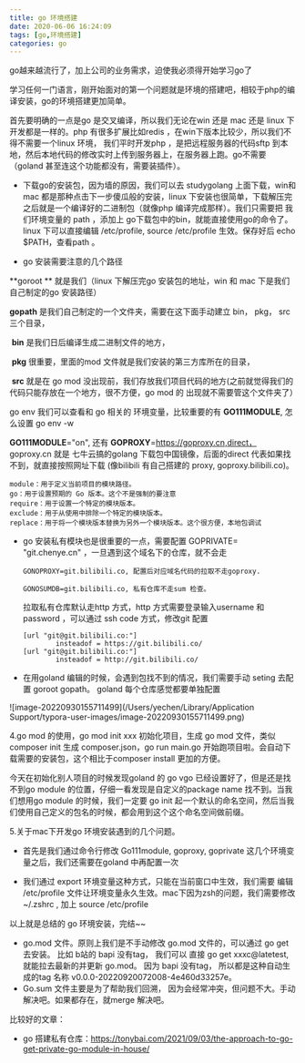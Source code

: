 ```yaml
---
title: go 环境搭建
date: 2020-06-06 16:24:09
tags: [go,环境搭建]
categories: go
---
```


go越来越流行了，加上公司的业务需求，迫使我必须得开始学习go了

<!--more-->

学习任何一门语言，刚开始面对的第一个问题就是环境的搭建吧，相较于php的编译安装，go的环境搭建更加简单。

首先要明确的一点是go 是交叉编译，所以我们无论在win 还是 mac 还是 linux 下开发都是一样的。php 有很多扩展比如redis ，在win下版本比较少，所以我们不得不需要一个linux 环境， 我们平时开发php ，是把远程服务器的代码sftp 到本地，然后本地代码的修改实时上传到服务器上，在服务器上跑。go不需要 （goland 甚至连这个功能都没有，需要装插件）。

* 下载go的安装包，因为墙的原因，我们可以去 studygolang 上面下载，win和 mac 都是那种点击下一步傻瓜般的安装，linux 下安装也很简单，下载解压完之后就是一个编译好的二进制包（就像php 编译完成那样）。我们只需要把 我们环境变量的 path ，添加上 go下载包中的bin，就能直接使用go的命令了。linux 下可以直接编辑  /etc/profile, source /etc/profile 生效。保存好后 echo  $PATH，查看path 。

* go 安装需要注意的几个路径

**goroot ** 就是我们（linux 下解压完go 安装包的地址，win 和 mac 下是我们自己制定的go 安装路径）

**gopath** 是我们自己制定的一个文件夹，需要在这下面手动建立 bin， pkg， src 三个目录，

​	**bin** 是我们日后编译生成二进制文件的地方，

​	**pkg** 很重要，里面的mod 文件就是我们安装的第三方库所在的目录，

​	**src** 就是在 go mod 没出现前，我们存放我们项目代码的地方(之前就觉得我们的代码只能存放在一个地方，很不方便，go mod 的	出现就不需要管这个文件夹了）

go env 我们可以查看和 go 相关的 环境变量，比较重要的有  **GO111MODULE**, 怎么设置  go env -w 

**GO111MODULE**="on",  还有 **GOPROXY**=https://goproxy.cn,direct， goproxy.cn 就是 七牛云搞的golang 下载包中国镜像，后面的direct 代表如果找不到，就直接按照网址下载 (像bilibili 有自己搭建的 proxy, goproxy.bilibili.co)。

```
module：用于定义当前项目的模块路径。
go：用于设置预期的 Go 版本。这个不是强制的要注意
require：用于设置一个特定的模块版本。
exclude：用于从使用中排除一个特定的模块版本。
replace：用于将一个模块版本替换为另外一个模块版本。这个很方便，本地包调试
```

* go 安装私有模块也是很重要的一点，需要配置 GOPRIVATE= "git.chenye.cn" ，一旦遇到这个域名下的仓库，就不会走

  ```
  GONOPROXY=git.bilibili.co, 配置后对应域名代码的拉取不走goproxy.
  
  GONOSUMDB=git.bilibili.co, 私有仓库不走sum 检查。
  ```

  拉取私有仓库默认走http 方式，http 方式需要登录输入username 和 password ，可以通过 ssh code 方式，修改git 配置

  ```
  [url "git@git.bilibili.co:"]
          insteadof = https://git.bilibili.co/
  [url "git@git.bilibili.co:"]
          insteadof = http://git.bilibili.co/        
  ```

  

* 在用goland 编辑的时候，会遇到包找不到的情况，我们需要手动 seting 去配置 goroot  gopath。 goland 每个仓库感觉都要单独配置

![image-20220930155711499](/Users/yechen/Library/Application Support/typora-user-images/image-20220930155711499.png)

4.go mod 的使用，go mod init xxx 初始化项目，生成 go mod 文件，类似composer init 生成 composer.json，go run main.go 开始跑项目啦。会自动下载需要的安装包，这个相比于composer install 更加的方便。



今天在初始化别人项目的时候发现goland 的 go vgo 已经设置好了，但是还是找不到go module 的位置，仔细一看发现是自定义的package name 找不到。当我们想用go module 的时候，我们一定要 go init 起一个默认的命名空间，然后当我们使用自己定义的包名的时候，都会用到这个这个命名空间做前缀。


5.关于mac下开发go 环境安装遇到的几个问题。

* 首先是我们通过命令行修改 Go111module, goproxy, goprivate 这几个环境变量之后，我们还需要在goland 中再配置一次

* 我们通过 export 环境变量这种方式，只能在当前窗口中生效，我们需要 编辑 /etc/profile 文件让环境变量永久生效。mac下因为zsh的问题，我们需要修改 ~/.zshrc , 加上 source /etc/profile

  


以上就是总结的 go 环境安装，完结~~



* go.mod 文件。原则上我们是不手动修改 go.mod 文件的，可以通过 go get 去安装。 比如 b站的 bapi 没有tag， 我们可以 直接 go get xxxc@latetest, 就能拉去最新的并更新 go.mod。 因为 bapi 没有tag， 所以都是这种自动生成的tag 名称 v0.0.0-20220920072008-4e460d33257e。 
* Go.sum 文件主要是为了帮助我们回溯， 因为会经常冲突，但问题不大。手动解决吧。如果都存在，就merge 解决吧。



比较好的文章：

* go 搭建私有仓库：https://tonybai.com/2021/09/03/the-approach-to-go-get-private-go-module-in-house/

